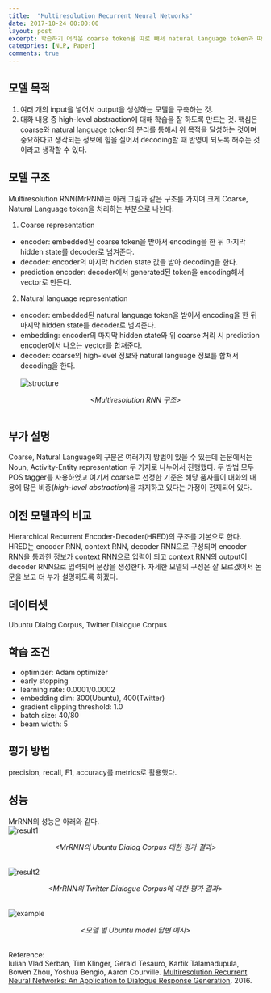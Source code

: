 ```yaml
---
title:  "Multiresolution Recurrent Neural Networks"
date: 2017-10-24 00:00:00
layout: post
excerpt: 학습하기 어려운 coarse token을 따로 빼서 natural language token과 따로 학습을 시킨 뒤 합치는 과정을 통해 성능을 개선하는 논문이다.
categories: [NLP, Paper]
comments: true
---
```


## 모델 목적
1. 여러 개의 input을 넣어서 output을 생성하는 모델을 구축하는 것.
2. 대화 내용 중 high-level abstraction에 대해 학습을 잘 하도록 만드는 것.
핵심은 coarse와 natural language token의 분리를 통해서 위 목적을 달성하는 것이며 중요하다고 생각되는 정보에 힘을 실어서
decoding할 때 반영이 되도록 해주는 것이라고 생각할 수 있다.   

## 모델 구조
Multiresolution RNN(MrRNN)는 아래 그림과 같은 구조를 가지며 크게 Coarse, Natural Language token을 처리하는 부분으로 나뉜다. <br>

1) Coarse representation <br>
- encoder: embedded된 coarse token을 받아서 encoding을 한 뒤 마지막 hidden state를 decoder로 넘겨준다.
- decoder: encoder의 마지막 hidden state 값을 받아 decoding을 한다.
- prediction encoder: decoder에서 generated된 token을 encoding해서 vector로 만든다. <br>


2) Natural language representation <br>
- encoder: embedded된 natural language token을 받아서 encoding을 한 뒤 마지막 hidden state를 decoder로 넘겨준다.
- embedding: encoder의 마지막 hidden state와 위 coarse 처리 시 prediction encoder에서 나오는 vector를 합쳐준다.
- decoder: coarse의 high-level 정보와 natural language 정보를 합쳐서 decoding을 한다. <br><br>
![structure](https://whikwon.github.io/images/NLP_multiresolution_structure.png) <br>
<center> <i> &lt;Multiresolution RNN 구조&gt;</i> </center> <br>

## 부가 설명
Coarse, Natural Language의 구분은 여러가지 방법이 있을 수 있는데 논문에서는 Noun, Activity-Entity representation 두 가지로
나누어서 진행했다. 두 방법 모두 POS tagger를 사용하였고 여기서 coarse로 선정한 기준은 해당 품사들이 대화의 내용에 많은 비중(*high-level abstraction*)을
차지하고 있다는 가정이 전제되어 있다.

## 이전 모델과의 비교
Hierarchical Recurrent Encoder-Decoder(HRED)의 구조를 기본으로 한다. HRED는 encoder RNN, context RNN, decoder RNN으로 구성되며
encoder RNN을 통과한 정보가 context RNN으로 입력이 되고 context RNN의 output이 decoder RNN으로 입력되어 문장을 생성한다.
자세한 모델의 구성은 잘 모르겠어서 논문을 보고 더 부가 설명하도록 하겠다.

## 데이터셋
Ubuntu Dialog Corpus, Twitter Dialogue Corpus

## 학습 조건
- optimizer: Adam optimizer
- early stopping
- learning rate: 0.0001/0.0002
- embedding dim: 300(Ubuntu), 400(Twitter)
- gradient clipping threshold: 1.0
- batch size: 40/80
- beam width: 5

## 평가 방법
precision, recall, F1, accuracy를 metrics로 활용했다.

## 성능
MrRNN의 성능은 아래와 같다. <br>
![result1](https://whikwon.github.io/images/NLP_multiresolution_result.png) <br>
<center> <i> &lt;MrRNN의 Ubuntu Dialog Corpus 대한 평가 결과&gt;</i> </center> <br>

![result2](https://whikwon.github.io/images/NLP_multiresolution_result2.png) <br>
<center> <i> &lt;MrRNN의 Twitter Dialogue Corpus에 대한 평가 결과&gt;</i> </center> <br>

![example](https://whikwon.github.io/images/NLP_multiresolution_example.png) <br>
<center> <i> &lt;모델 별 Ubuntu model 답변 예시&gt;</i> </center> <br>

Reference: <br>
Iulian Vlad Serban, Tim Klinger, Gerald Tesauro, Kartik Talamadupula, Bowen Zhou, Yoshua Bengio, Aaron Courville. [Multiresolution Recurrent Neural Networks: An Application to Dialogue Response Generation](https://arxiv.org/pdf/1606.00776.pdf). 2016.
